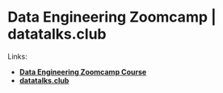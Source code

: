 # Data Engineering Zoomcamp | datatalks.club

Links:
- **[Data Engineering Zoomcamp Course](https://github.com/DataTalksClub/data-engineering-zoomcamp)**
- **[datatalks.club](https://datatalks.club/)**
